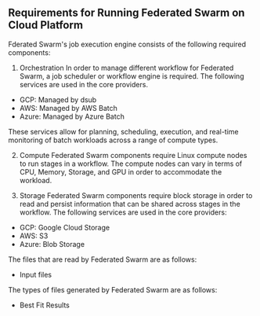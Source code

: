 ## Requirements for Running Federated Swarm on Cloud Platform

Fderated Swarm's job execution engine consists of the following required components:

1. Orchestration
In order to manage different workflow for Federated Swarm, a job scheduler or workflow engine
is required. The following services are used in the core providers.
- GCP: Managed by dsub
- AWS: Managed by AWS Batch
- Azure: Managed by Azure Batch

These services allow for planning, scheduling, execution, and real-time monitoring of batch workloads across a range of compute types.

2. Compute
Federated Swarm components require Linux compute nodes to run stages in a workflow.
The compute nodes can vary in terms of CPU, Memory, Storage, and GPU in order to accommodate the workload.

3. Storage
Federated Swarm components require block storage in order to read and persist information that can be shared across stages in the workflow.
The following services are used in the core providers:
- GCP: Google Cloud Storage
- AWS: S3
- Azure: Blob Storage

The files that are read by Federated Swarm are as follows:
- Input files

The types of files generated by Federated Swarm are as follows:
- Best Fit Results